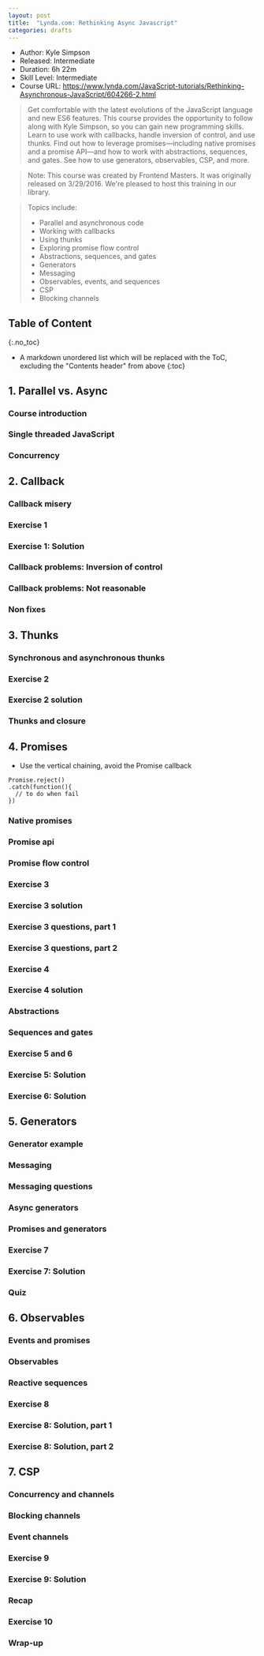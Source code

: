 ```yaml
---
layout: post
title:  "Lynda.com: Rethinking Async Javascript"
categories: drafts
---
```


* Author: Kyle Simpson
* Released: Intermediate
* Duration: 6h 22m
* Skill Level: Intermediate
* Course URL: <https://www.lynda.com/JavaScript-tutorials/Rethinking-Asynchronous-JavaScript/604266-2.html>

> Get comfortable with the latest evolutions of the JavaScript language and new ES6 features. This course provides the opportunity to follow along with Kyle Simpson, so you can gain new programming skills. Learn to use work with callbacks, handle inversion of control, and use thunks. Find out how to leverage promises—including native promises and a promise API—and how to work with abstractions, sequences, and gates. See how to use generators, observables, CSP, and more.

> Note: This course was created by Frontend Masters. It was originally released on 3/29/2016. We're pleased to host this training in our library.

> Topics include:
> * Parallel and asynchronous code
> * Working with callbacks
> * Using thunks
> * Exploring promise flow control
> * Abstractions, sequences, and gates
> * Generators
> * Messaging
> * Observables, events, and sequences
> * CSP
> * Blocking channels


## Table of Content
{:.no_toc}

* A markdown unordered list which will be replaced with the ToC, excluding the "Contents header" from above
{:toc}

## 1. Parallel vs. Async

### Course introduction

### Single threaded JavaScript

### Concurrency

## 2. Callback

### Callback misery

### Exercise 1

### Exercise 1: Solution

### Callback problems: Inversion of control

### Callback problems: Not reasonable

### Non fixes

## 3. Thunks

### Synchronous and asynchronous thunks

### Exercise 2

### Exercise 2 solution

### Thunks and closure

## 4. Promises

* Use the vertical chaining, avoid the Promise callback
```
Promise.reject()
.catch(function(){
  // to do when fail
})
```
### Native promises

### Promise api

### Promise flow control

### Exercise 3

### Exercise 3 solution

### Exercise 3 questions, part 1

### Exercise 3 questions, part 2

### Exercise 4

### Exercise 4 solution

### Abstractions

### Sequences and gates

### Exercise 5 and 6

### Exercise 5: Solution

### Exercise 6: Solution

## 5. Generators

### Generator example

### Messaging

### Messaging questions

### Async generators

### Promises and generators

### Exercise 7

### Exercise 7: Solution

### Quiz

## 6. Observables

### Events and promises

### Observables

### Reactive sequences

### Exercise 8

### Exercise 8: Solution, part 1

### Exercise 8: Solution, part 2

## 7. CSP

### Concurrency and channels

### Blocking channels

### Event channels

### Exercise 9

### Exercise 9: Solution

### Recap

### Exercise 10

### Wrap-up
